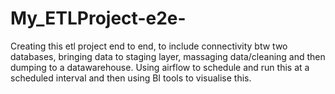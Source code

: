 # My_ETLProject-e2e-
Creating this etl project end to end, to include connectivity btw two databases, bringing data to staging layer, massaging data/cleaning and then dumping to a datawarehouse. Using airflow to schedule and run this at a scheduled interval and then using BI tools to visualise this. 

